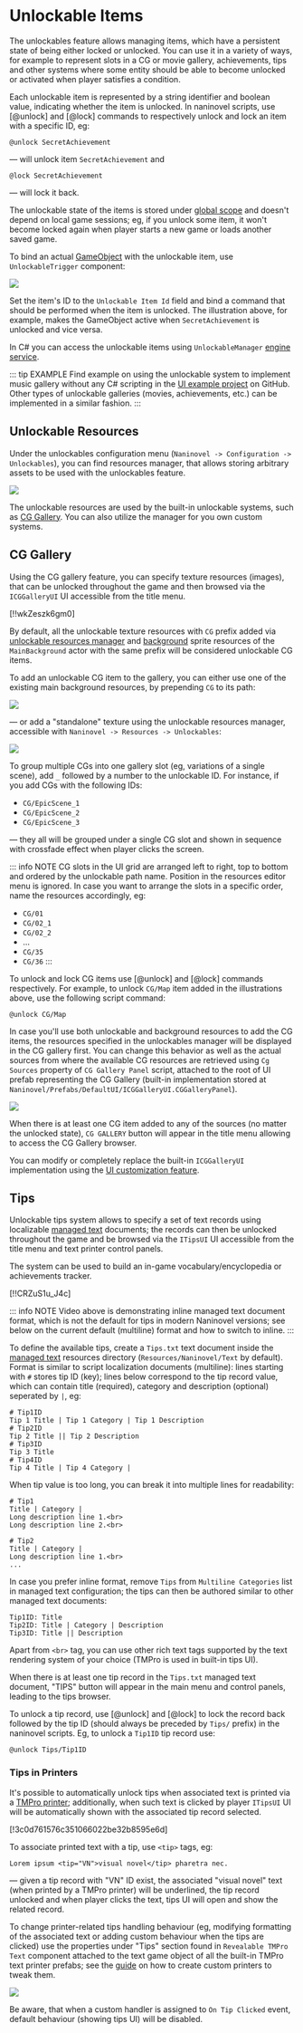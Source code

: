 # Unlockable Items

The unlockables feature allows managing items, which have a persistent state of being either locked or unlocked. You can use it in a variety of ways, for example to represent slots in a CG or movie gallery, achievements, tips and other systems where some entity should be able to become unlocked or activated when player satisfies a condition.

Each unlockable item is represented by a string identifier and boolean value, indicating whether the item is unlocked. In naninovel scripts, use [@unlock] and [@lock] commands to respectively unlock and lock an item with a specific ID, eg:

```nani
@unlock SecretAchievement
```
— will unlock item `SecretAchievement` and
```nani
@lock SecretAchievement
```
— will lock it back.

The unlockable state of the items is stored under [global scope](/guide/state-management.md#global-state) and doesn't depend on local game sessions; eg, if you unlock some item, it won't become locked again when player starts a new game or loads another saved game.

To bind an actual [GameObject](https://docs.unity3d.com/Manual/class-GameObject.html) with the unlockable item, use `UnlockableTrigger` component:

![](https://i.gyazo.com/9e92d5296e5f07d68ce6122ccb1da34a.png)

Set the item's ID to the `Unlockable Item Id` field and bind a command that should be performed when the item is unlocked. The illustration above, for example, makes the GameObject active when `SecretAchievement` is unlocked and vice versa.

In C# you can access the unlockable items using `UnlockableManager` [engine service](/guide/engine-services.md).

::: tip EXAMPLE
Find example on using the unlockable system to implement music gallery without any C# scripting in the [UI example project](https://github.com/Naninovel/CustomUIExample) on GitHub. Other types of unlockable galleries (movies, achievements, etc.) can be implemented in a similar fashion.
:::

## Unlockable Resources

Under the unlockables configuration menu (`Naninovel -> Configuration -> Unlockables`), you can find resources manager, that allows storing arbitrary assets to be used with the unlockables feature.

![](https://i.gyazo.com/17fa198861ed72de3ab1f9dc6b02b3d8.png)

The unlockable resources are used by the built-in unlockable systems, such as [CG Gallery](/guide/unlockable-items.md#cg-gallery). You can also utilize the manager for you own custom systems.

## CG Gallery

Using the CG gallery feature, you can specify texture resources (images), that can be unlocked throughout the game and then browsed via the `ICGGalleryUI` UI accessible from the title menu.

[!!wkZeszk6gm0]

By default, all the unlockable texture resources with `CG` prefix added via [unlockable resources manager](/guide/unlockable-items.md#unlockable-resources) and [background](/guide/backgrounds.md) sprite resources of the `MainBackground` actor with the same prefix will be considered unlockable CG items.

To add an unlockable CG item to the gallery, you can either use one of the existing main background resources, by prepending `CG` to its path:

![](https://i.gyazo.com/83a6eff3f91c05027ba1fbc5098e03c2.png)

— or add a "standalone" texture using the unlockable resources manager, accessible with `Naninovel -> Resources -> Unlockables`:

![](https://i.gyazo.com/236bddfd0a02c18b94153cfb7189a877.png)

To group multiple CGs into one gallery slot (eg, variations of a single scene), add `_` followed by a number to the unlockable ID. For instance, if you add CGs with the following IDs:

- `CG/EpicScene_1`
- `CG/EpicScene_2`
- `CG/EpicScene_3`

— they all will be grouped under a single CG slot and shown in sequence with crossfade effect when player clicks the screen.

::: info NOTE
CG slots in the UI grid are arranged left to right, top to bottom and ordered by the unlockable path name. Position in the resources editor menu is ignored. In case you want to arrange the slots in a specific order, name the resources accordingly, eg:
- `CG/01`
- `CG/02_1`
- `CG/02_2`
- ...
- `CG/35`
- `CG/36`
:::

To unlock and lock CG items use [@unlock] and [@lock] commands respectively. For example, to unlock `CG/Map` item added in the illustrations above, use the following script command:

```nani
@unlock CG/Map
```

In case you'll use both unlockable and background resources to add the CG items, the resources specified in the unlockables manager will be displayed in the CG gallery first. You can change this behavior as well as the actual sources from where the available CG resources are retrieved using `Cg Sources` property of `CG Gallery Panel` script, attached to the root of UI prefab representing the CG Gallery (built-in implementation stored at `Naninovel/Prefabs/DefaultUI/ICGGalleryUI.CGGalleryPanel`).

![](https://i.gyazo.com/c62c69eea8d6b1147aacb178dcaa9347.png)

When there is at least one CG item added to any of the sources (no matter the unlocked state), `CG GALLERY` button will appear in the title menu allowing to access the CG Gallery browser.

You can modify or completely replace the built-in `ICGGalleryUI` implementation using the [UI customization feature](/guide/user-interface.md#ui-customization).

## Tips

Unlockable tips system allows to specify a set of text records using localizable [managed text](/guide/managed-text.md) documents; the records can then be unlocked throughout the game and be browsed via the `ITipsUI` UI accessible from the title menu and text printer control panels.

The system can be used to build an in-game vocabulary/encyclopedia or achievements tracker.

[!!CRZuS1u_J4c]

::: info NOTE
Video above is demonstrating inline managed text document format, which is not the default for tips in modern Naninovel versions; see below on the current default (multiline) format and how to switch to inline.
:::

To define the available tips, create a `Tips.txt` text document inside the [managed text](/guide/managed-text.md) resources directory (`Resources/Naninovel/Text` by default). Format is similar to script localization documents (multiline): lines starting with `#` stores tip ID (key); lines below correspond to the tip record value, which can contain title (required), category and description (optional) seperated by `|`, eg:

```
# Tip1ID
Tip 1 Title | Tip 1 Category | Tip 1 Description
# Tip2ID
Tip 2 Title || Tip 2 Description
# Tip3ID
Tip 3 Title
# Tip4ID
Tip 4 Title | Tip 4 Category |
```

When tip value is too long, you can break it into multiple lines for readability:

```
# Tip1
Title | Category |
Long description line 1.<br>
Long description line 2.<br>

# Tip2
Title | Category |
Long description line 1.<br>
...
```

In case you prefer inline format, remove `Tips` from `Multiline Categories` list in managed text configuration; the tips can then be authored similar to other managed text documents:

```
Tip1ID: Title
Tip2ID: Title | Category | Description
Tip3ID: Title || Description
```

Apart from `<br>` tag, you can use other rich text tags supported by the text rendering system of your choice (TMPro is used in built-in tips UI).

When there is at least one tip record in the `Tips.txt` managed text document, "TIPS" button will appear in the main menu and control panels, leading to the tips browser.

To unlock a tip record, use [@unlock] and [@lock] to lock the record back followed by the tip ID (should always be preceded by `Tips/` prefix) in the naninovel scripts. Eg, to unlock a `Tip1ID` tip record use:
```nani
@unlock Tips/Tip1ID
```

### Tips in Printers

It's possible to automatically unlock tips when associated text is printed via a [TMPro printer](/guide/text-printers.md#textmesh-pro); additionally, when such text is clicked by player `ITipsUI` UI will be automatically shown with the associated tip record selected.

[!3c0d761576c351066022be32b8595e6d]

To associate printed text with a tip, use `<tip>` tags, eg:

```nani
Lorem ipsum <tip="VN">visual novel</tip> pharetra nec.
```
— given a tip record with "VN" ID exist, the associated "visual novel" text (when printed by a TMPro printer) will be underlined, the tip record unlocked and when player clicks the text, tips UI will open and show the related record.

To change printer-related tips handling behaviour (eg, modifying formatting of the associated text or adding custom behaviour when the tips are clicked) use the properties under "Tips" section found in `Revealable TMPro Text` component attached to the text game object of all the built-in TMPro text printer prefabs; see the [guide](/guide/text-printers.md#adding-custom-printers) on how to create custom printers to tweak them.

![](https://i.gyazo.com/ec20da3f00b507428540d60f354bdeed.png)

Be aware, that when a custom handler is assigned to `On Tip Clicked` event, default behaviour (showing tips UI) will be disabled.
